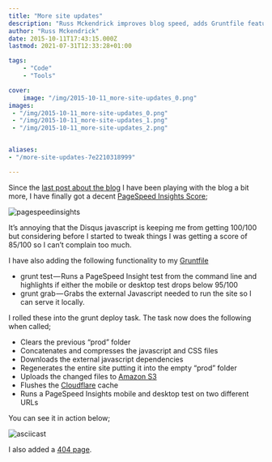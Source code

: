 ```yaml
---
title: "More site updates"
description: "Russ Mckendrick improves blog speed, adds Gruntfile features for testing and deployment to Amazon S3 with Cloudflare cache flushing."
author: "Russ Mckendrick"
date: 2015-10-11T17:43:15.000Z
lastmod: 2021-07-31T12:33:28+01:00

tags:
    - "Code"
    - "Tools"

cover:
    image: "/img/2015-10-11_more-site-updates_0.png" 
images:
 - "/img/2015-10-11_more-site-updates_0.png"
 - "/img/2015-10-11_more-site-updates_1.png"
 - "/img/2015-10-11_more-site-updates_2.png"


aliases:
- "/more-site-updates-7e2210318999"

---
```


Since the [last post about the blog](/tags/blog/) I have been playing with the blog a bit more, I have finally got a decent [PageSpeed Insights Score](https://developers.google.com/speed/pagespeed/insights/?url=https%3A%2F%2Fmedia-glass.es&tab=desktop);

![pagespeedinsights](/img/2015-10-11_more-site-updates_1.png)

It’s annoying that the Disqus javascript is keeping me from getting 100/100 but considering before I started to tweak things I was getting a score of 85/100 so I can’t complain too much.

I have also adding the following functionality to my [Gruntfile](https://github.com/russmckendrick/blog/blob/master/Gruntfile.js)

- grunt test — Runs a PageSpeed Insight test from the command line and highlights if either the mobile or desktop test drops below 95/100
- grunt grab — Grabs the external Javascript needed to run the site so I can serve it locally.

I rolled these into the grunt deploy task. The task now does the following when called;

- Clears the previous “prod” folder
- Concatenates and compresses the javascript and CSS files
- Downloads the external javascript dependencies
- Regenerates the entire site putting it into the empty “prod” folder
- Uploads the changed files to [Amazon S3](https://aws.amazon.com/s3/)
- Flushes the [Cloudflare](https://www.cloudflare.com) cache
- Runs a PageSpeed Insights mobile and desktop test on two different URLs

You can see it in action below;

![asciicast](/img/2015-10-11_more-site-updates_2.png)

I also added a [404 page](/404/).
